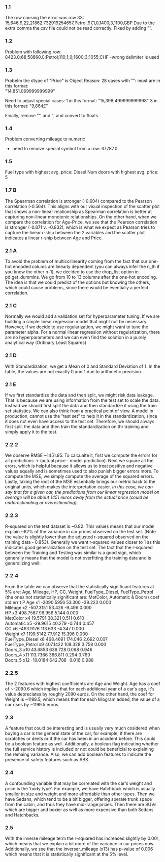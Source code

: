 ### 1.1 
The row causing the error was row 33:
15,646.9,22,21862.732919254657,Petrol,97,1,0,1400,3,1100,GBP
Due to the extra comma the csv file could not be read correctly. Fixed by adding "".

### 1.2
Problem with following row:
8423.0;68;58860.0;Petrol;110;1;0;1600;3;1055;CHF
-wrong delimiter is used

### 1.3
Probelm the dtype of "Price" is Object
Reason:
28 cases with "":
most are in this format:  
"14,851.099999999999"

Need to adjust special cases:
1 in this format:
"15,398,499999999998"
3 in this format:
"9,864£"

Finally, remove '"' and ',' and convert to floats

### 1.4
Problem converting mileage to numeric
- need to remove special symbol from a row: ß7787.0

### 1.5
Fuel type with highest avg. price:  Diesel
Num doors with highest avg. price:  5

### 1.7 B
The Spearman correlation is stronger (-0.604) compared to the Pearson correlation (-0.564). This aligns with our visual inspection of the scatter plot that shows a non-linear relationship as Spearman correlation is better at capturing non-linear monotonic relationships. On the other hand, when we compare the correlation for Age-Price, we see that the Pearson correlation is stronger (-0.871 v. -0.832), which is what we expect as Pearson tries to capture the linear r-ship between the 2 variables and the scatter plot indicates a linear r-ship between Age and Price.

### 2.1 A
To avoid the problem of multicollinearity coming from the fact that our one-hot encoded colums are linearly dependent (you can always infer the n_th if you know the other n-1), we decided to use the drop_fist option in pd.get_dummins. We go from 10 to 13 columns after the one-hot encoding.
The idea is that we could predict of the options but knowing the others, which could cause problems, since there would be esentially a perfect correlation.
### 2.1 C
Normally we would add a validation set for hyperparameter tuning. If we are building a simple linear regression model that might not be necessary. However, if we decide to use regularization, we might want to tune the parameter alpha.
For a normal linear regression without regularization, there are no hyperparameters and we can even find the solution in a purely analytical way (Ordinary Least Squares)
### 2.1 D
With Standardization, we get a Mean of 0 and Standard Deviation of 1. In the table, the values are not exactly 0 and 1 due to arithmetic precision.
### 2.1 E
If we first standardize the data and then split, we might risk data leakage. That is because we are using information from the test set to scale the data. Instead we should first split the data and then standardize it using the train set statistics.
We can also think from a practical point of view. A model in production, cannot use the "test set" to help it in the standardization, since it does not even have access to the test set. Therefore, we should always first split the data and then train the standardization on thr training and simply apply it to the test.
### 2.2.2
We observe RMSE ~1451.95. To calcualte it, first we compute the errors for all predictions -> (actual price - model prediction). Next we square all the erors, which is helpful because it allows us to treat positive and negative values equally and is sometimes used to also punish bigger errors more. To compute the MSE, we simply compute the average of the squared errors. Lastly, taking the root of the MSE essentially brings our metric back to the original units, which makes the interpretation easier. *In this case, we can say that for a given car, the predictions from our linear regression model on average will be about 1451 euros away from the actual price (could be underestimating or overestimating).*
### 2.2.3
R-squared on the test dataset is ~0.82. This values means that our model explain ~82% of the variance in car prices observed on the test set. (Note the value is slightly lower than the adjusted r-squared observed on the training data - 0.853). Generally we want r-squared values closer to 1 as this indicates good generalization on the test set.
The fact that the r-squared between the Training and Testing was similar is a good sign, which generally means that the model is not overfitting the training data and is generalizing well.

### 2.2.4
From the table we can observe that the statistically significant features at 5% are: Age, Mileage, HP, CC, Weight, FuelType_Diesel, FuelType_Petrol (the ones not statistically significant are: MetColor, Automatic & Doors)
                            coef          std err    t           P
Age             x1         -2090.5956     53.300    -39.223      0.000   
Mileage         x2          -507.3151     53.426     -9.496      0.000   
HP              x3           498.7567     96.956      5.144      0.000   
MetColor        x4            19.5791     38.321      0.511      0.610   
Automatic       x5           -29.9615     40.279     -0.744      0.457  
CC              x6          -493.9176    113.633     -4.347      0.000   
Weight          x7          1199.5142     77.912     15.396      0.000   
FuelType_Diesel x8           468.4691    174.046      2.692      0.007   
FuelType_Petrol x9           407.1422    108.328      3.758      0.000   
Doors_3         x10           43.6853    639.728      0.068      0.946   
Doors_4         x11          113.7366    386.811      0.294      0.769   
Doors_5         x12          -10.0184    642.788     -0.016      0.988   

### 2.2.5
The 2 features with highest coefficients are Age and Weight. Age has a coef of ~-2090.6 which implies that for each additional year of a car's age, it's value depreciates by roughly 2090 euros. On the other hand, the coef for Weight is ~1199.5, which means that for each kilogram added, the value of a car rises by ~1199.5 euros.

### 2.3

A feature that could be interesting and is usually very much cosidered when buying a car is the general state of the car, for example, if there are scratches or dents or if the car has been in an accident before. This could be a boolean feature as well.
Additionally, a boolean flag indicating whether the full service history is included or not could be beneficial
to explaining the remaing variance. Also, we can add boolean features to indicate the presence of safety features such as ABS.


### 2.4
A confounding variable that may be correlated with the car's weight and price is the 'body type'. For example, we have Hatchback which is usually smaller in size and weight and more affordable than other types.
Then we have Sedans, which tend to be a bit bigger, offering sperate trunk space from the cabin, and thus they have mid-range prcies. Then there are SUVs which are bigger and boxier as well as more expensive than both Sedans and Hatchbacks. 

### 2.5
With the inverse mileage term the r-squared has increased slightly by 0.001,
which means that we explain a bit more of the variance in car prices now. Additionally, we see that the inverser_mileage (x13) has p-value  of 0.006 which means that it is statistically significant at the 5% level.